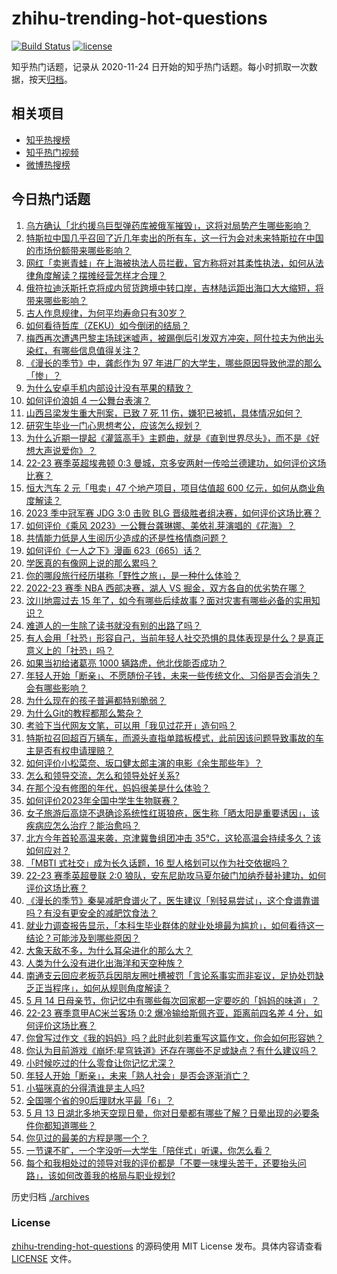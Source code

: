 # zhihu-trending-hot-questions

[![Build Status](https://github.com/justjavac/zhihu-trending-hot-questions/workflows/ci/badge.svg?branch=master)](https://github.com/justjavac/zhihu-trending-hot-questions/actions)
[![license](https://img.shields.io/github/license/justjavac/zhihu-trending-hot-questions)](https://github.com/justjavac/zhihu-trending-hot-questions/blob/master/LICENSE)

知乎热门话题，记录从 2020-11-24
日开始的知乎热门话题。每小时抓取一次数据，按天[归档](./archives)。

## 相关项目

- [知乎热搜榜](https://github.com/justjavac/zhihu-trending-top-search)
- [知乎热门视频](https://github.com/justjavac/zhihu-trending-hot-video)
- [微博热搜榜](https://github.com/justjavac/weibo-trending-hot-search)

## 今日热门话题

<!-- BEGIN -->
<!-- 最后更新时间 Mon May 15 2023 03:07:47 GMT+0800 (China Standard Time) -->

1. [乌方确认「北约援乌巨型弹药库被俄军摧毁」，这将对局势产生哪些影响？](https://www.zhihu.com/question/600928924)
1. [特斯拉中国几乎召回了近几年卖出的所有车，这一行为会对未来特斯拉在中国的市场份额带来哪些影响？](https://www.zhihu.com/question/600602117)
1. [网红「卖崽青蛙」在上海被执法人员拦截，官方称将对其柔性执法，如何从法律角度解读？摆摊经营怎样才合理？](https://www.zhihu.com/question/600915150)
1. [俄符拉迪沃斯托克将成内贸货跨境中转口岸，吉林陆运距出海口大大缩短，将带来哪些影响？](https://www.zhihu.com/question/600927005)
1. [古人作息规律，为何平均寿命只有30岁？](https://www.zhihu.com/question/589273002)
1. [如何看待哲库（ZEKU）如今倒闭的结局？](https://www.zhihu.com/question/600540934)
1. [梅西再次遭遇巴黎主场球迷嘘声，被踢倒后引发双方冲突，阿什拉夫为他出头染红，有哪些信息值得关注？](https://www.zhihu.com/question/600886004)
1. [《漫长的季节》中，龚彪作为 97 年进厂的大学生，哪些原因导致他混的那么「惨」？](https://www.zhihu.com/question/600240283)
1. [为什么安卓手机内部设计没有苹果的精致？](https://www.zhihu.com/question/599414437)
1. [如何评价浪姐 4 一公舞台表演？](https://www.zhihu.com/question/600751473)
1. [山西吕梁发生重大刑案，已致 7 死 11 伤，嫌犯已被抓，具体情况如何？](https://www.zhihu.com/question/600886694)
1. [研究生毕业一门心思想考公，应该怎么规划？](https://www.zhihu.com/question/597465077)
1. [为什么近期一提起《灌篮高手》主题曲，就是《直到世界尽头》，而不是《好想大声说爱你》？](https://www.zhihu.com/question/596919301)
1. [22-23 赛季英超埃弗顿 0:3 曼城，京多安两射一传哈兰德建功，如何评价这场比赛？](https://www.zhihu.com/question/600954739)
1. [恒大汽车 2 元「甩卖」47 个地产项目，项目估值超 600 亿元，如何从商业角度解读？](https://www.zhihu.com/question/600915917)
1. [2023 季中冠军赛 JDG 3:0 击败 BLG 晋级胜者组决赛，如何评价这场比赛？](https://www.zhihu.com/question/600961583)
1. [如何评价《乘风 2023》一公舞台龚琳娜、美依礼芽演唱的《花海》？](https://www.zhihu.com/question/600749908)
1. [共情能力低是人生阅历少造成的还是性格情商问题？](https://www.zhihu.com/question/342417326)
1. [如何评价《一人之下》漫画 623（665）话？](https://www.zhihu.com/question/600483964)
1. [学医真的有像网上说的那么累吗？](https://www.zhihu.com/question/598624355)
1. [你的哪段旅行经历堪称「野性之旅」，是一种什么体验？](https://www.zhihu.com/question/599400263)
1. [2022-23 赛季 NBA 西部决赛，湖人 VS 掘金，双方各自的优劣势在哪？](https://www.zhihu.com/question/600749100)
1. [汶川地震过去 15 年了，如今有哪些后续故事？面对灾害有哪些必备的实用知识？](https://www.zhihu.com/question/600397295)
1. [难道人的一生除了读书就没有别的出路了吗？](https://www.zhihu.com/question/598279457)
1. [有人会用「社恐」形容自己，当前年轻人社交恐惧的具体表现是什么？是真正意义上的「社恐」吗？](https://www.zhihu.com/question/600396457)
1. [如果当初给诸葛亮 1000 辆路虎，他北伐能否成功？](https://www.zhihu.com/question/590181583)
1. [年轻人开始「断亲」、不愿随份子钱，未来一些传统文化、习俗是否会消失？会有哪些影响？](https://www.zhihu.com/question/600490439)
1. [为什么现在的孩子普遍都特别脆弱？](https://www.zhihu.com/question/591144391)
1. [为什么Git的教程都那么繁杂？](https://www.zhihu.com/question/594294987)
1. [考验下当代网友文笔，可以用「我见过花开」造句吗？](https://www.zhihu.com/question/600405724)
1. [特斯拉召回超百万辆车，而源头直指单踏板模式，此前因该问题导致事故的车主是否有权申请理赔？](https://www.zhihu.com/question/600812894)
1. [如何评价小松菜奈、坂口健太郎主演的电影《余生那些年》？](https://www.zhihu.com/question/600588294)
1. [怎么和领导交流，怎么和领导处好关系?](https://www.zhihu.com/question/327077345)
1. [在那个没有修图的年代，妈妈很美是什么体验？](https://www.zhihu.com/question/600573583)
1. [如何评价2023年全国中学生生物联赛？](https://www.zhihu.com/question/600591169)
1. [女子旅游后高烧不退确诊系统性红斑狼疮，医生称「晒太阳是重要诱因」，该疾病应怎么治疗？能治愈吗？](https://www.zhihu.com/question/600915870)
1. [北方今年首轮高温来袭，京津冀鲁组团冲击 35℃，这轮高温会持续多久？该如何应对？](https://www.zhihu.com/question/600898233)
1. [「MBTI 式社交」成为长久话题，16 型人格划可以作为社交依据吗？](https://www.zhihu.com/question/600490383)
1. [22-23 赛季英超曼联 2:0 狼队，安东尼助攻马夏尔破门加纳乔替补建功，如何评价这场比赛？](https://www.zhihu.com/question/600822738)
1. [《漫长的季节》秦昊减肥食谱火了，医生建议「别轻易尝试」，这个食谱靠谱吗？有没有更安全的减肥饮食法？](https://www.zhihu.com/question/599596690)
1. [就业力调查报告显示，「本科生毕业群体的就业处境最为尴尬」，如何看待这一结论？可能涉及到哪些原因？](https://www.zhihu.com/question/600885155)
1. [大象天敌不多，为什么耳朵进化的那么大？](https://www.zhihu.com/question/600383550)
1. [人类为什么没有进化出海洋和天空种族？](https://www.zhihu.com/question/600653964)
1. [南通支云回应老板范兵因朋友圈吐槽被罚「言论系事实而非妄议，足协处罚缺乏正当程序」，如何从规则角度解读？](https://www.zhihu.com/question/600927048)
1. [5 月 14 日母亲节，你记忆中有哪些每次回家都一定要吃的「妈妈的味道」？](https://www.zhihu.com/question/600573413)
1. [22-23 赛季意甲AC米兰客场 0:2 爆冷输给斯佩齐亚，距离前四名差 4 分，如何评价这场比赛？](https://www.zhihu.com/question/600849948)
1. [你曾写过作文《我的妈妈》吗？此时此刻若重写这篇作文，你会如何形容她？](https://www.zhihu.com/question/599729850)
1. [你认为目前游戏《崩坏:星穹铁道》还存在哪些不足或缺点？有什么建议吗？](https://www.zhihu.com/question/600247924)
1. [小时候吃过的什么零食让你记忆尤深？](https://www.zhihu.com/question/592092514)
1. [年轻人开始「断亲」，未来「熟人社会」是否会逐渐消亡？](https://www.zhihu.com/question/600490415)
1. [小猫咪真的分得清谁是主人吗?](https://www.zhihu.com/question/594205169)
1. [全国哪个省的90后理财水平最「6」？](https://www.zhihu.com/question/600146695)
1. [5 月 13 日湖北多地天空现日晕，你对日晕都有哪些了解？日晕出现的必要条件你都知道哪些？](https://www.zhihu.com/question/600766482)
1. [你见过的最美的方程是哪一个？](https://www.zhihu.com/question/510563906)
1. [一节课不旷，一个字没听—大学生「陪伴式」听课，你怎么看？](https://www.zhihu.com/question/596468620)
1. [每个和我相处过的领导对我的评价都是「不要一味埋头苦干，还要抬头问路」，该如何改善我的格局与职业规划?](https://www.zhihu.com/question/600678121)

<!-- END -->

历史归档 [./archives](./archives)

### License

[zhihu-trending-hot-questions](https://github.com/justjavac/zhihu-trending-hot-questions)
的源码使用 MIT License 发布。具体内容请查看 [LICENSE](./LICENSE) 文件。

